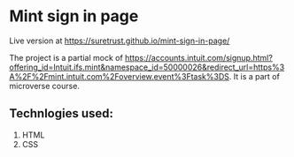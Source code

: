 # Mint sign in page

Live version at https://suretrust.github.io/mint-sign-in-page/

The project is a partial mock of https://accounts.intuit.com/signup.html?offering_id=Intuit.ifs.mint&namespace_id=50000026&redirect_url=https%3A%2F%2Fmint.intuit.com%2Foverview.event%3Ftask%3DS. It is a part of microverse course.

## Technlogies used:
1. HTML
2. CSS
